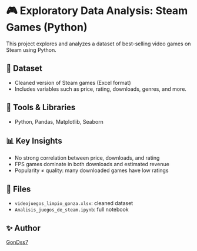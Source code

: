 # 🎮 Exploratory Data Analysis: Steam Games (Python)

This project explores and analyzes a dataset of best-selling video games on Steam using Python.

## 📌 Dataset
- Cleaned version of Steam games (Excel format)
- Includes variables such as price, rating, downloads, genres, and more.

## 🧪 Tools & Libraries
- Python, Pandas, Matplotlib, Seaborn

## 📊 Key Insights
- No strong correlation between price, downloads, and rating
- FPS games dominate in both downloads and estimated revenue
- Popularity ≠ quality: many downloaded games have low ratings

## 📁 Files
- `videojuegos_limpio_gonza.xlsx`: cleaned dataset
- `Analisis_juegos_de_steam.ipynb`: full notebook

## ✨ Author
[GonDss7](https://github.com/GonDss7)
